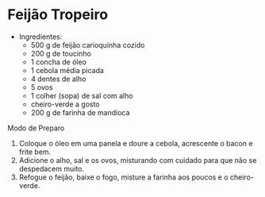 # Feijão Tropeiro
- Ingredientes:
  - 500 g de feijão carioquinha cozido
  - 200 g de toucinho
  - 1 concha de óleo
  - 1 cebola média picada
  - 4 dentes de alho
  - 5 ovos
  - 1 colher (sopa) de sal com alho
  - cheiro-verde a gosto
  - 200 g de farinha de mandioca

Modo de Preparo
1. Coloque o óleo em uma panela e doure a cebola, acrescente o bacon e frite bem.
2. Adicione o alho, sal e os ovos, misturando com cuidado para que não se despedacem muito.
3. Refogue o feijão, baixe o fogo, misture a farinha aos poucos e o cheiro-verde.